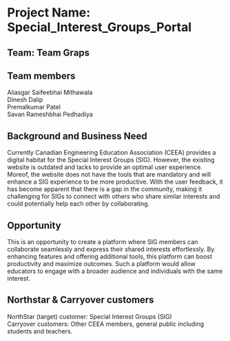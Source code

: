# Project Name: Special_Interest_Groups_Portal
## Team: Team Graps

## Team members
Aliasgar Saifeebhai Mithawala<br> 
Dinesh Dalip<br>
Premalkumar Patel<br>
Savan Rameshbhai Pedhadiya

## Background and Business Need

Currently Canadian Engineering Education Association (CEEA) provides a digital habitat for the Special Interest Groups (SIG). However, the existing website is outdated and lacks to provide an optimal user experience. Moreof, the website does not have the tools that are mandatory and will enhance a SIG experience to be more productive. With the user feedback, it has become apparent that there is a gap in the community, making it challenging for SIGs to connect with others who share similar interests and could potentially help each other by collaborating.

## Opportunity

This is an opportunity to create a platform where SIG members can collaborate seamlessly and express their shared interests effortlessly. By enhancing features and offering additional tools, this platform can boost productivity and maximize outcomes. Such a platform would allow educators to engage with a broader audience and individuals with the same interest. 

## Northstar & Carryover customers

NorthStar (target) customer: Special Interest Groups (SIG)<br>
Carryover customers: Other CEEA members, general public including students and teachers.


